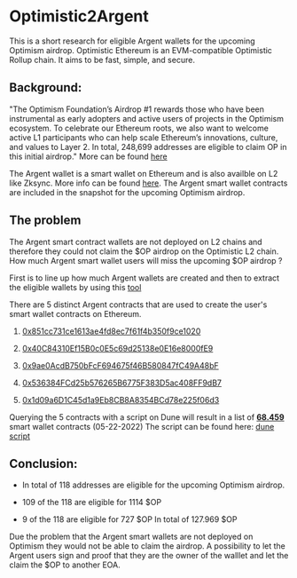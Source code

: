 # Optimistic2Argent
This is a short research for eligible Argent wallets for the upcoming Optimism airdrop. Optimistic Ethereum is an EVM-compatible Optimistic Rollup chain. It aims to be fast, simple, and secure. 

## Background:
"The Optimism Foundation’s Airdrop #1 rewards those who have been instrumental as early adopters and active users of projects in the Optimism ecosystem. To celebrate our Ethereum roots, we also want to welcome active L1 participants who can help scale Ethereum’s innovations, culture, and values to Layer 2. In total, 248,699 addresses are eligible to claim OP in this initial airdrop." More can be found [here](https://community.optimism.io/docs/governance/airdrop-1/)

The Argent wallet is a smart wallet on Ethereum and is also availble on L2 like Zksync. More info can be found [here](https://www.argent.xyz). 
The Argent smart wallet contracts are included in the snapshot for the upcoming Optimism airdrop. 

## The problem
The Argent smart contract wallets are not deployed on L2 chains and therefore they could not claim the $OP airdrop on the Optimistic L2 chain.
How much Argent smart wallet users will miss the upcoming $OP airdrop ?

First is to line up how much Argent wallets are created and then to extract the eligible wallets by using this [tool](https://github.com/miguelmota/optimism-airdrop-checker)

There are 5 distinct Argent contracts that are used to create the user's smart wallet contracts on Ethereum.

1. [0x851cc731ce1613ae4fd8ec7f61f4b350f9ce1020](https://etherscan.io/address/0x851cc731ce1613ae4fd8ec7f61f4b350f9ce1020)

2. [0x40C84310Ef15B0c0E5c69d25138e0E16e8000fE9](https://etherscan.io/address/0x40C84310Ef15B0c0E5c69d25138e0E16e8000fE9)

3. [0x9ae0AcdB750bFcF694675f46B580847fC49A48bF](https://etherscan.io/address/0x9ae0AcdB750bFcF694675f46B580847fC49A48bF)

4. [0x536384FCd25b576265B6775F383D5ac408FF9dB7](https://etherscan.io/address/0x536384FCd25b576265B6775F383D5ac408FF9dB7)

5. [0x1d09a6D1C45d1a9Eb8CB8A8354BCd78e225f06d3](https://etherscan.io/address/0x1d09a6D1C45d1a9Eb8CB8A8354BCd78e225f06d3)

Querying the 5 contracts with a script on Dune will result in a list of [**68.459**](https://github.com/Byte1122/Optimistic2Argent/blob/main/total_argentwallets_OP) smart wallet contracts (05-22-2022)
The script can be found here: [dune script](https://dune.com/queries/832318)

## Conclusion:

* In total of 118 addresses are eligible for the upcoming Optimism airdrop. 

* 109 of the 118 are eligible for 1114 $OP
* 9 of the 118 are eligible for 727 $OP
In total of 127.969 $OP

Due the problem that the Argent smart wallets are not deployed on Optimism they would not be able to claim the airdrop. A possibility to let the Argent users sign and proof that they are the owner of the walllet and let the claim the $OP to another EOA. 

